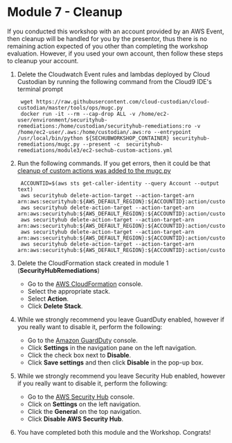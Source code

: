 # Module 7 - Cleanup

If you conducted this workshop with an account provided by an AWS Event, then cleanup will be handled for you by the presentor, thus there is no remaining action expected of you other than completing the workshop evaluation.
However, if you used your own account, then follow these steps to cleanup your account.

1. Delete the Cloudwatch Event rules and lambdas deployed by Cloud Custodian by running the following command from the Cloud9 IDE's terminal prompt

        wget https://raw.githubusercontent.com/cloud-custodian/cloud-custodian/master/tools/ops/mugc.py
        docker run -it --rm --cap-drop ALL -v /home/ec2-user/environment/securityhub-remediations:/home/custodian/securityhub-remediations:ro -v /home/ec2-user/.aws:/home/custodian/.aws:ro --entrypoint /usr/local/bin/python ${SECHUBWORKSHOP_CONTAINER} securityhub-remediations/mugc.py --present -c  securityhub-remediations/module3/ec2-sechub-custom-actions.yml

2. Run the following commands.  If you get errors, then it could be that [cleanup of custom actions was added to the mugc.py](https://github.com/cloud-custodian/cloud-custodian/issues/4884)

        ACCOUNTID=$(aws sts get-caller-identity --query Account --output text)
        aws securityhub delete-action-target --action-target-arn arn:aws:securityhub:${AWS_DEFAULT_REGION}:${ACCOUNTID}:action/custom/DenySnapStop
        aws securityhub delete-action-target --action-target-arn arn:aws:securityhub:${AWS_DEFAULT_REGION}:${ACCOUNTID}:action/custom/DisableKey
        aws securityhub delete-action-target --action-target-arn arn:aws:securityhub:${AWS_DEFAULT_REGION}:${ACCOUNTID}:action/custom/PostOpsItem
        aws securityhub delete-action-target --action-target-arn arn:aws:securityhub:${AWS_DEFAULT_REGION}:${ACCOUNTID}:action/custom/RemPA
        aws securityhub delete-action-target --action-target-arn arn:aws:securityhub:${AWS_DEFAULT_REGION}:${ACCOUNTID}:action/custom/Delete

3. Delete the CloudFormation stack created in module 1 (**SecurityHubRemediations**)
	* Go to the <a href="https://console.aws.amazon.com/cloudformation/home#/stacks?filter=active">AWS CloudFormation</a> console.
	* Select the appropriate stack.
	* Select **Action**.
	* Click **Delete Stack**.

4.	While we strongly recommend you leave GuardDuty enabled, however if you really want to disable it, perform the following:
	* Go to the <a href="https://console.aws.amazon.com/guardduty/" target="_blank">Amazon GuardDuty</a> console.
	* Click **Settings** in the navigation pane on the left navigation.
	* Click the check box next to **Disable**.
	* Click **Save settings** and then click **Disable** in the pop-up box.

5.	While we strongly recommend you leave Security Hub enabled, however if you really want to disable it, perform the following:
	* Go to the <a href="https://console.aws.amazon.com/securityhub/home?region=us-west-2#/findings" target="_blank">AWS Security Hub</a> console.
	* Click on **Settings** on the left navigation.
	* Click the **General** on the top navigation.
	* Click **Disable AWS Security Hub**.

6. You have completed both this module and the Workshop.  Congrats!
